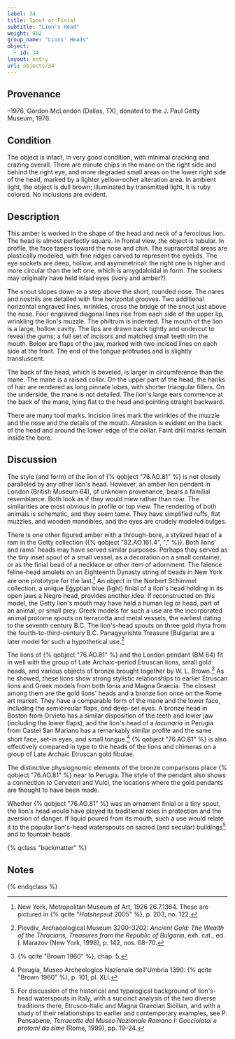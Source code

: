 ```yaml
---
label: 34
title: Spout or Finial
subtitle: "Lion's Head"
weight: 802
group_name: "Lions' Heads"
object:
  - id: 34
layout: entry
url: objects/34
---
```


## Provenance

–1976, Gordon McLendon (Dallas, TX), donated to the J. Paul Getty Museum, 1976.

## Condition

The object is intact, in very good condition, with minimal cracking and crazing overall. There are minute chips in the mane on the right side and behind the right eye, and more degraded small areas on the lower right side of the head, marked by a lighter yellow-ocher alteration area. In ambient light, the object is dull brown; illuminated by transmitted light, it is ruby colored. No inclusions are evident.

## Description

This amber is worked in the shape of the head and neck of a ferocious lion. The head is almost perfectly square. In frontal view, the object is tubular. In profile, the face tapers toward the nose and chin. The supraorbital areas are plastically modeled, with fine ridges carved to represent the eyelids. The eye sockets are deep, hollow, and asymmetrical: the right one is higher and more circular than the left one, which is amygdaloidal in form. The sockets may originally have held inlaid eyes (ivory and amber?).

The snout slopes down to a step above the short, rounded nose. The nares and nostrils are detailed with fine horizontal grooves. Two additional horizontal engraved lines, wrinkles, cross the bridge of the snout just above the nose. Four engraved diagonal lines rise from each side of the upper lip, wrinkling the lion's muzzle. The philtrum is indented. The mouth of the lion is a large, hollow cavity. The lips are drawn back tightly and undercut to reveal the gums; a full set of incisors and matched small teeth rim the mouth. Below are flaps of the jaw, marked with two incised lines on each side at the front. The end of the tongue protrudes and is slightly transluscent.

The back of the head, which is beveled, is larger in circumference than the mane. The mane is a raised collar. On the upper part of the head, the hanks of hair are rendered as long pinnate lobes, with shorter triangular fillers. On the underside, the mane is not detailed. The lion's large ears commence at the back of the mane, lying flat to the head and pointing straight backward.

There are many tool marks. Incision lines mark the wrinkles of the muzzle and the nose and the details of the mouth. Abrasion is evident on the back of the head and around the lower edge of the collar. Faint drill marks remain inside the bore.

## Discussion

The style (and form) of the lion of {% qobject "76.AO.81" %} is not closely paralleled by any other lion's head. However, an amber lion pendant in London (British Museum 64), of unknown provenance, bears a familial resemblance. Both look as if they would mew rather than roar. The similarities are most obvious in profile or top view. The rendering of both animals is schematic, and they seem tame. They have simplified ruffs, flat muzzles, and wooden mandibles, and the eyes are crudely modeled bulges.

There is one other figured amber with a through-bore, a stylized head of a ram in the Getty collection ({% qobject "82.AO.161.4", "," %}). Both lions' and rams' heads may have served similar purposes. Perhaps they served as the tiny inset spout of a small vessel, as a decoration on a small container, or as the finial bead of a necklace or other item of adornment. The faïence feline-head amulets on an Eighteenth Dynasty string of beads in New York are one prototype for the last.[^1] An object in the Norbert Schimmel collection, a unique Egyptian blue (light) finial of a lion's head holding in its open jaws a Negro head, provides another idea. If reconstructed on this model, the Getty lion's mouth may have held a human leg or head, part of an animal, or small prey. Greek models for such a use are the incorporated animal protome spouts on terracotta and metal vessels, the earliest dating to the seventh century B.C. The lion's-head spouts on three gold rhyta from the fourth-to-third-century B.C. Panagyurishte Treasure (Bulgaria) are a later model for such a hypothetical use.[^2]

The lions of {% qobject "76.AO.81" %} and the London pendant (BM 64) fit in well with the group of Late Archaic–period Etruscan lions, small gold heads, and various objects of bronze brought together by W. L. Brown.[^3] As he showed, these lions show strong stylistic relationships to earlier Etruscan lions and Greek models from both Ionia and Magna Graecia. The closest among them are the gold lions' heads and a bronze lion once on the Rome art market. They have a comparable form of the mane and the lower face, including the semicircular flaps, and deep-set eyes. A bronze head in Boston from Orvieto has a similar disposition of the teeth and lower jaw (including the lower flaps), and the lion's head of a *lacunaria* in Perugia from Castel San Mariano has a remarkably similar profile and the same short face, set-in eyes, and small tongue.[^4] {% qobject "76.AO.81" %} is also effectively compared in type to the heads of the lions and chimeras on a group of Late Archaic Etruscan gold fibulae.

The distinctive physiognomic elements of the bronze comparisons place {% qobject "76.AO.81" %} near to Perugia. The style of the pendant also shows a connection to Cerveteri and Vulci, the locations where the gold pendants are thought to have been made.

Whether {% qobject "76.AO.81" %} was an ornament finial or a tiny spout, the lion's head would have played its traditional roles in protection and the aversion of danger. If liquid poured from its mouth, such a use would relate it to the popular lion's-head waterspouts on sacred (and secular) buildings[^5] and to fountain heads.

{% qclass "backmatter" %}
## Notes
{% endqclass %}

[^1]: New York, Metropolitan Museum of Art, 1926 26.7.1364. These are pictured in {% qcite "*Hatshepsut* 2005" %}, p. 203, no. 122.

[^2]: Plovdiv, Archaeological Museum 3200–3202: *Ancient Gold: The Wealth of the Thracians, Treasures from the Republic of Bulgaria*, exh. cat., ed. I. Marazov (New York, 1998), p. 142, nos. 68–70.

[^3]: {% qcite "Brown 1960" %}, chap. 5.

[^4]: Perugia, Museo Archeologico Nazionale dell'Umbria 1390: {% qcite "Brown 1960" %}, p. 101, pl. XLI.

[^5]: For discussion of the historical and typological background of lion's-head waterspouts in Italy, with a succinct analysis of the two diverse traditions there, Etrusco-Italic and Magna Graecian Sicilian, and with a study of their relationships to earlier and contemporary examples, see P. Pensabene, *Terracotte del Museo Nazionale Romano I: Gocciolatoi e protomi da sime* (Rome, 1999), pp. 19–24.
